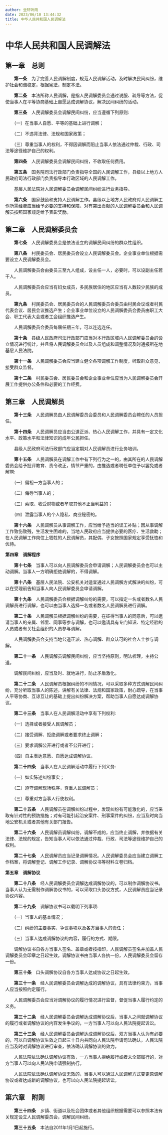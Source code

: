 ```yaml
---
author: 坐轩听雨
date: 2023/06/10 13:44:32
title: 中华人民共和国人民调解法
---
```

# 中华人民共和国人民调解法

## 第一章　总则

　　**第一条**　为了完善人民调解制度，规范人民调解活动，及时解决民间纠纷，维护社会和谐稳定，根据宪法，制定本法。

　　**第二条**　本法所称人民调解，是指人民调解委员会通过说服、疏导等方法，促使当事人在平等协商基础上自愿达成调解协议，解决民间纠纷的活动。

　　**第三条**　人民调解委员会调解民间纠纷，应当遵循下列原则:

　　（一）在当事人自愿、平等的基础上进行调解；

　　（二）不违背法律、法规和国家政策；

　　（三）尊重当事人的权利，不得因调解而阻止当事人依法通过仲裁、行政、司法等途径维护自己的权利。

　　**第四条**　人民调解委员会调解民间纠纷，不收取任何费用。

　　**第五条**　国务院司法行政部门负责指导全国的人民调解工作，县级以上地方人民政府司法行政部门负责指导本行政区域的人民调解工作。

　　基层人民法院对人民调解委员会调解民间纠纷进行业务指导。

　　**第六条**　国家鼓励和支持人民调解工作。县级以上地方人民政府对人民调解工作所需经费应当给予必要的支持和保障，对有突出贡献的人民调解委员会和人民调解员按照国家规定给予表彰奖励。

## 第二章　人民调解委员会

　　**第七条**　人民调解委员会是依法设立的调解民间纠纷的群众性组织。

　　**第八条**　村民委员会、居民委员会设立人民调解委员会。企业事业单位根据需要设立人民调解委员会。

　　人民调解委员会由委员三至九人组成，设主任一人，必要时，可以设副主任若干人。

　　人民调解委员会应当有妇女成员，多民族居住的地区应当有人数较少民族的成员。

　　**第九条**　村民委员会、居民委员会的人民调解委员会委员由村民会议或者村民代表会议、居民会议推选产生；企业事业单位设立的人民调解委员会委员由职工大会、职工代表大会或者工会组织推选产生。

　　人民调解委员会委员每届任期三年，可以连选连任。

　　**第十条**　县级人民政府司法行政部门应当对本行政区域内人民调解委员会的设立情况进行统计，并且将人民调解委员会以及人员组成和调整情况及时通报所在地基层人民法院。

　　**第十一条**　人民调解委员会应当建立健全各项调解工作制度，听取群众意见，接受群众监督。

　　**第十二条**　村民委员会、居民委员会和企业事业单位应当为人民调解委员会开展工作提供办公条件和必要的工作经费。

## 第三章　人民调解员

　　**第十三条**　人民调解员由人民调解委员会委员和人民调解委员会聘任的人员担任。

　　**第十四条**　人民调解员应当由公道正派、热心人民调解工作，并具有一定文化水平、政策水平和法律知识的成年公民担任。

　　县级人民政府司法行政部门应当定期对人民调解员进行业务培训。

　　**第十五条**　人民调解员在调解工作中有下列行为之一的，由其所在的人民调解委员会给予批评教育、责令改正，情节严重的，由推选或者聘任单位予以罢免或者解聘:

　　（一）偏袒一方当事人的；

　　（二）侮辱当事人的；

　　（三）索取、收受财物或者牟取其他不正当利益的；

　　（四）泄露当事人的个人隐私、商业秘密的。

　　**第十六条**　人民调解员从事调解工作，应当给予适当的误工补贴；因从事调解工作致伤致残，生活发生困难的，当地人民政府应当提供必要的医疗、生活救助；在人民调解工作岗位上牺牲的人民调解员，其配偶、子女按照国家规定享受抚恤和优待。

 

**第四章　调解程序**

 

　　**第十七条**　当事人可以向人民调解委员会申请调解；人民调解委员会也可以主动调解。当事人一方明确拒绝调解的，不得调解。

　　**第十八条**　基层人民法院、公安机关对适宜通过人民调解方式解决的纠纷，可以在受理前告知当事人向人民调解委员会申请调解。

　　**第十九条**　人民调解委员会根据调解纠纷的需要，可以指定一名或者数名人民调解员进行调解，也可以由当事人选择一名或者数名人民调解员进行调解。

　　**第二十条**　人民调解员根据调解纠纷的需要，在征得当事人的同意后，可以邀请当事人的亲属、邻里、同事等参与调解，也可以邀请具有专门知识、特定经验的人员或者有关社会组织的人员参与调解。

　　人民调解委员会支持当地公道正派、热心调解、群众认可的社会人士参与调解。

　　**第二十一条**　人民调解员调解民间纠纷，应当坚持原则，明法析理，主持公道。

　　调解民间纠纷，应当及时、就地进行，防止矛盾激化。

　　**第二十二条**　人民调解员根据纠纷的不同情况，可以采取多种方式调解民间纠纷，充分听取当事人的陈述，讲解有关法律、法规和国家政策，耐心疏导，在当事人平等协商、互谅互让的基础上提出纠纷解决方案，帮助当事人自愿达成调解协议。

　　**第二十三条**　当事人在人民调解活动中享有下列权利:

　　（一）选择或者接受人民调解员；

　　（二）接受调解、拒绝调解或者要求终止调解；

　　（三）要求调解公开进行或者不公开进行；

　　（四）自主表达意愿、自愿达成调解协议。

　　**第二十四条**　当事人在人民调解活动中履行下列义务:

　　（一）如实陈述纠纷事实；

　　（二）遵守调解现场秩序，尊重人民调解员；

　　（三）尊重对方当事人行使权利。

　　**第二十五条**　人民调解员在调解纠纷过程中，发现纠纷有可能激化的，应当采取有针对性的预防措施；对有可能引起治安案件、刑事案件的纠纷，应当及时向当地公安机关或者其他有关部门报告。

　　**第二十六条**　人民调解员调解纠纷，调解不成的，应当终止调解，并依据有关法律、法规的规定，告知当事人可以依法通过仲裁、行政、司法等途径维护自己的权利。

　　**第二十七条**　人民调解员应当记录调解情况。人民调解委员会应当建立调解工作档案，将调解登记、调解工作记录、调解协议书等材料立卷归档。

 

**第五章　调解协议**

 

　　**第二十八条**　经人民调解委员会调解达成调解协议的，可以制作调解协议书。当事人认为无需制作调解协议书的，可以采取口头协议方式，人民调解员应当记录协议内容。

　　**第二十九条**　调解协议书可以载明下列事项:

　　（一）当事人的基本情况；

　　（二）纠纷的主要事实、争议事项以及各方当事人的责任；

　　（三）当事人达成调解协议的内容，履行的方式、期限。

　　调解协议书自各方当事人签名、盖章或者按指印，人民调解员签名并加盖人民调解委员会印章之日起生效。调解协议书由当事人各执一份，人民调解委员会留存一份。

　　**第三十条**　口头调解协议自各方当事人达成协议之日起生效。

　　**第三十一条**　经人民调解委员会调解达成的调解协议，具有法律约束力，当事人应当按照约定履行。

　　人民调解委员会应当对调解协议的履行情况进行监督，督促当事人履行约定的义务。

　　**第三十二条**　经人民调解委员会调解达成调解协议后，当事人之间就调解协议的履行或者调解协议的内容发生争议的，一方当事人可以向人民法院提起诉讼。

　　**第三十三条**　经人民调解委员会调解达成调解协议后，双方当事人认为有必要的，可以自调解协议生效之日起三十日内共同向人民法院申请司法确认，人民法院应当及时对调解协议进行审查，依法确认调解协议的效力。

　　人民法院依法确认调解协议有效，一方当事人拒绝履行或者未全部履行的，对方当事人可以向人民法院申请强制执行。

　　人民法院依法确认调解协议无效的，当事人可以通过人民调解方式变更原调解协议或者达成新的调解协议，也可以向人民法院提起诉讼。

## 第六章　附则

　　**第三十四条**　乡镇、街道以及社会团体或者其他组织根据需要可以参照本法有关规定设立人民调解委员会，调解民间纠纷。

　　**第三十五条**　本法自2011年1月1日起施行。